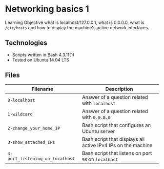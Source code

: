# Networking basics 1
Learning Objective what is localhost/127.0.0.1, what is 0.0.0.0, what is `/etc/hosts` and how to display the machine's active network interfaces.

## Technologies
* Scripts written in Bash 4.3.11(1)
* Tested on Ubuntu 14.04 LTS

## Files

| Filename | Description |
| -------- | ----------- |
| `0-localhost` | Answer of a question related with `localhost` |
| `1-wildcard` | Answer of a question related with `0.0.0.0` |
| `2-change_your_home_IP` | Bash script that configures an Ubuntu server |
| `3-show_attached_IPs` | Bash script that displays all active IPv4 IPs on the machine |
| `4-port_listening_on_localhost` | Bash script that listens on port `98` on `localhost` |
